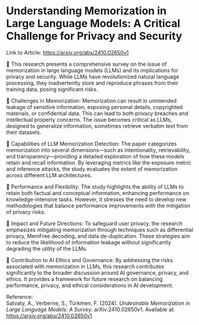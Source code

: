 # Understanding Memorization in Large Language Models: A Critical Challenge for Privacy and Security

Link to Article: https://arxiv.org/abs/2410.02650v1

📍 This research presents a comprehensive survey on the issue of memorization in large language models (LLMs) and its implications for privacy and security. While LLMs have revolutionized natural language processing, they inadvertently store and reproduce phrases from their training data, posing significant risks.

🔸 Challenges in Memorization: Memorization can result in unintended leakage of sensitive information, exposing personal details, copyrighted materials, or confidential data. This can lead to both privacy breaches and intellectual property concerns. The issue becomes critical as LLMs, designed to generalize information, sometimes retrieve verbatim text from their datasets.

🔸 Capabilities of LLM Memorization Detection: The paper categorizes memorization into several dimensions—such as intentionality, retrievability, and transparency—providing a detailed exploration of how these models retain and recall information. By leveraging metrics like the exposure metric and inference attacks, the study evaluates the extent of memorization across different LLM architectures.

🔸 Performance and Flexibility: The study highlights the ability of LLMs to retain both factual and conceptual information, enhancing performance on knowledge-intensive tasks. However, it stresses the need to develop new methodologies that balance performance improvements with the mitigation of privacy risks.

🔸 Impact and Future Directions: To safeguard user privacy, the research emphasizes mitigating memorization through techniques such as differential privacy, MemFree decoding, and data de-duplication. These strategies aim to reduce the likelihood of information leakage without significantly degrading the utility of the LLMs.

🔸 Contribution to AI Ethics and Governance: By addressing the risks associated with memorization in LLMs, this research contributes significantly to the broader discussion around AI governance, privacy, and ethics. It provides a framework for future research on balancing performance, privacy, and ethical considerations in AI development.

Reference:  
Satvaty, A., Verberne, S., Türkmen, F. (2024). *Undesirable Memorization in Large Language Models: A Survey*. arXiv:2410.02650v1. Available at: https://arxiv.org/abs/2410.02650v1
